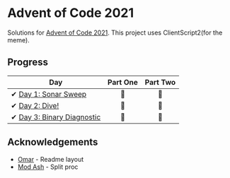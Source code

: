 # Advent of Code 2021

Solutions for [Advent of Code 2021][aoc]. This project uses ClientScript2(for the meme).

[aoc]: https://adventofcode.com/2021/

## Progress

| Day                                                                              | Part One | Part Two |
|----------------------------------------------------------------------------------|:--------:|:--------:|
| ✔ [Day 1: Sonar Sweep](day1)       |    🌟    |    🌟    |
| ✔ [Day 2: Dive!](day2)             |    🌟    |    🌟    |
| ✔ [Day 3: Binary Diagnostic](day3) |    🌟    |    🌟    |

## Acknowledgements

* [Omar](https://github.com/OmarAssadi/) - Readme layout
* [Mod Ash](https://twitter.com/JagexAsh) - Split proc
